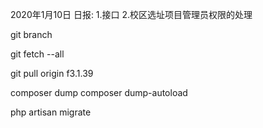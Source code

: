 2020年1月10日 日报:
1.接口
2.校区选址项目管理员权限的处理

git branch

git fetch --all

git pull origin f3.1.39

composer dump
composer dump-autoload

php artisan migrate
